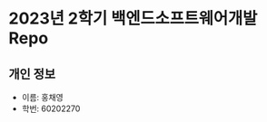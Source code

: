 # 2023년 2학기 백엔드소프트웨어개발 Repo
개인 정보
------------------------------------------
- 이름: 홍채영
- 학번: 60202270
